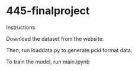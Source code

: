 # 445-finalproject

Instructions

Download the dataset from the website: <br>

Then, run loaddata.py to generate.pckl format data. <br>

To train the model, run main.ipynb <br>

